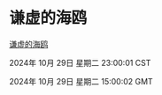 # 谦虚的海鸥
[谦虚的海鸥](http://219.139.197.74:56308/qxdho/course/base/hotlink/index.php)

2024年 10月 29日 星期二 23:00:01 CST

2024年 10月 29日 星期二 15:00:02 GMT
